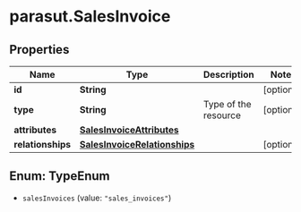 # parasut.SalesInvoice

## Properties
Name | Type | Description | Notes
------------ | ------------- | ------------- | -------------
**id** | **String** |  | [optional] 
**type** | **String** | Type of the resource | [optional] 
**attributes** | [**SalesInvoiceAttributes**](SalesInvoiceAttributes.md) |  | 
**relationships** | [**SalesInvoiceRelationships**](SalesInvoiceRelationships.md) |  | [optional] 


<a name="TypeEnum"></a>
## Enum: TypeEnum


* `salesInvoices` (value: `"sales_invoices"`)




